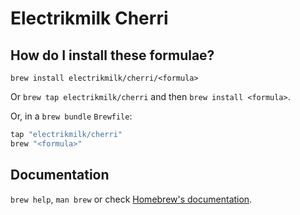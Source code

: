 # Electrikmilk Cherri

## How do I install these formulae?

`brew install electrikmilk/cherri/<formula>`

Or `brew tap electrikmilk/cherri` and then `brew install <formula>`.

Or, in a `brew bundle` `Brewfile`:

```ruby
tap "electrikmilk/cherri"
brew "<formula>"
```

## Documentation

`brew help`, `man brew` or check [Homebrew's documentation](https://docs.brew.sh).
